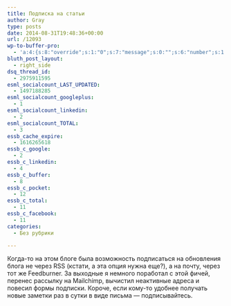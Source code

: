 ```yaml
---
title: Подписка на статьи
author: Gray
type: posts
date: 2014-08-31T19:48:36+00:00
url: /12093
wp-to-buffer-pro:
  - 'a:4:{s:8:"override";s:1:"0";s:7:"message";s:0:"";s:6:"number";s:1:"1";s:16:"alternateMessage";s:0:"";}'
bluth_post_layout:
  - right_side
dsq_thread_id:
  - 2975911595
esml_socialcount_LAST_UPDATED:
  - 1497188285
esml_socialcount_googleplus:
  - 1
esml_socialcount_linkedin:
  - 2
esml_socialcount_TOTAL:
  - 3
essb_cache_expire:
  - 1616265618
essb_c_google:
  - 2
essb_c_linkedin:
  - 4
essb_c_buffer:
  - 8
essb_c_pocket:
  - 12
essb_c_total:
  - 11
essb_c_facebook:
  - 11
categories:
  - Без рубрики

---
```








Когда-то на этом блоге была возможность подписаться на обновления блога не через RSS (кстати, а эта опция нужна еще?), а на почту, через тот же Feedburner. За выходные я немного поработал с этой фичей, перенес рассылку на Mailchimp, вычистил неактивные адреса и повесил формы подписки. Короче, если кому-то удобнее получать новые заметки раз в сутки в виде письма — подписывайтесь.

<!-- Begin MailChimp Signup Form -->

<div id="mc_embed_signup">


<!--End mc_embed_signup-->